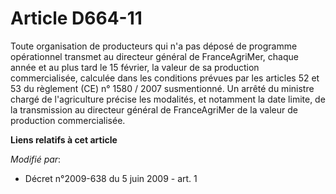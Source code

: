 # Article D664-11

Toute organisation de producteurs qui n'a pas déposé de programme opérationnel transmet au directeur général de
FranceAgriMer, chaque année et au plus tard le 15 février, la valeur de sa production commercialisée, calculée dans les
conditions prévues par les articles 52 et 53 du règlement (CE) n° 1580 / 2007 susmentionné. Un arrêté du ministre chargé de
l'agriculture précise les modalités, et notamment la date limite, de la transmission au directeur général de FranceAgriMer de
la valeur de production commercialisée.

**Liens relatifs à cet article**

_Modifié par_:

  - Décret n°2009-638 du 5 juin 2009 - art. 1
